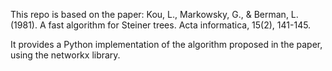 This repo is based on the paper:
Kou, L., Markowsky, G., & Berman, L. (1981). A fast algorithm for Steiner trees. Acta informatica, 15(2), 141-145.

It provides a Python implementation of the algorithm proposed in the paper, using the networkx library.
